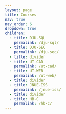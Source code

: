 ```yaml
---
layout: page
title: Courses
nav: true
nav_order: 6
dropdown: true
children:
  - title: DJU-SQL
    permalink: /dju-sql/
  - title: DJU-SEC
    permalink: /dju-sec/
  - title: divider
  - title: UT-CAD
    permalink: /ut-cad/
  - title: UT-WEB
    permalink: /ut-web/
  - title: divider
  - title: JNUE-ISS
    permalink: /jnue-iss/
  - title: divider
  - title: HB-C
    permalink: /hb-c/
---
```

